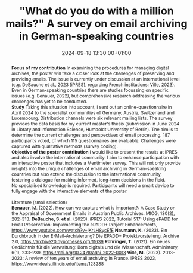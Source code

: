 ---
abstract: "**Focus of my contribution**\nIn examining the procedures for managing
  digital archives, the poster will take a closer look at the challenges of preserving
  and providing emails. The issue is currently under discussion at an international
  level (e.g. DeBauche et al., 2023 [iPRES], regarding French institutions: Ville,
  2023). Even in German-speaking countries there are studies focussing on specific
  issues (e.g. Benauer, 2022), but comprehensive research addressing the various challenges
  has yet to be conducted.\n\n**Study** \nTaking this situation into account, I sent
  out an online-questionnaire in April 2024 to the specialist communities of Germany,
  Austria, Switzerland and Luxembourg. Distribution channels were six relevant mailing
  lists. The survey provides the data basis for my current master's thesis (submission
  in June 2024 in Library and Information Science, Humboldt University of Berlin).
  The aim is to determine the current challenges and perspectives of email processing.
  187 participants voted, of which 115 questionnaires are evaluable. Challenges were
  captured with qualitative methods (survey coding). \n\n**Objective of the poster
  contribution**\nI would like to present the results at iPRES and also involve the
  international community. I aim to enhance participation with an interactive poster
  that includes a Mentimeter survey. This will not only provide insights into the
  unique challenges of email archiving in German-speaking countries but also extend
  the discussion to the international community, fostering a dialogue for making informed,
  long-term decisions in the field.\n\nNo specialised knowledge is required. Participants
  will need a smart device to fully engage with the interactive elements of the poster.\n\n----------\nLiterature
  (small selection)\n-------------------------\n\n**Benauer**, M. (2022). How can
  we capture what is important?: A Case Study on the Appraisal of Government Emails
  in Austrian Public Archives. MIÖG, 130(2), 282–313.\n**DeBauche, S. et al.** (2023).
  iPRES 2022, Tutorial 517: Using ePADD for Email Preservation: Implementing the ePADD+
  Project Enhancements, https://www.youtube.com/watch?v=jKrLH8ycEfE\n**Naumann, K.**
  (2023). Ein Durchbruch in der E-Mail-Archivierung? Die EPADD+ Projektvorstellung.
  Archive 2.0, https://archive20.hypotheses.org/11639 \n**Rohringer, T.** (2021).
  Ein neues Gedächtnis für die Verwaltung: Born digitals und die Wissenschaft. Administory,
  6(1), 233–239, https://doi.org/10.2478/adhi-2022-0013\n**Ville, M.** (2023). 2013–2023:
  A review of ten years of email archiving in France. iPRES 2023, https://www.ideals.illinois.edu/items/128288"
creators:
- Carolin Hahn
date: 2024-09-18 13:30:00+01:00
document_url: https://doi.org/10.5281/zenodo.13629654
grand_parent: iPRES
institutions: []
keywords:
- approaches to preservation
- start 2 preserve
landing_page_url: https://zenodo.org/records/13629654
language: eng
layout: publication
license: Creative Commons Attribution Share-Alike 4.0 (CC-BY-SA-4.0)
notes_url: ''
parent: iPRES 2024
publication_type: poster
size: null
slides_url: ''
source_name: iPRES
stream_url: ''
title: '"What do you do with a million mails?" A survey on email archiving in German-speaking
  countries'
year: 2024
---